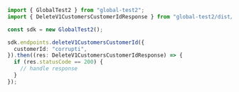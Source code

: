 <!-- Start SDK Example Usage -->


```typescript
import { GlobalTest2 } from "global-test2";
import { DeleteV1CustomersCustomerIdResponse } from "global-test2/dist/sdk/models/operations";

const sdk = new GlobalTest2();

sdk.endpoints.deleteV1CustomersCustomerId({
  customerId: "corrupti",
}).then((res: DeleteV1CustomersCustomerIdResponse) => {
  if (res.statusCode == 200) {
    // handle response
  }
});
```
<!-- End SDK Example Usage -->